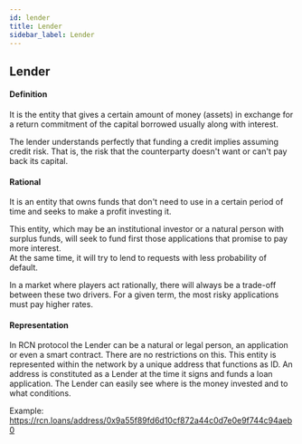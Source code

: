 ```yaml
---
id: lender
title: Lender
sidebar_label: Lender
---
```


## Lender


#### Definition

It is the entity that gives a certain amount of money (assets) in exchange
for a return commitment of the capital borrowed usually along with interest.

The lender understands perfectly that funding a credit implies assuming credit risk.
That is, the risk that the counterparty doesn't want or can't pay back its capital.



#### Rational

It is an entity that owns funds that don't need to use in a certain period of time
and seeks to make a profit investing it.

This entity, which may be an institutional investor or a natural person with surplus funds,
will seek to fund first those applications that promise to pay more interest.  
At the same time, it will try to lend to requests with less probability of default.

In a market where players act rationally, there will always be a trade-off between
these two drivers. For a given term, the most risky applications must pay higher rates.



#### Representation

In RCN protocol the Lender can be a natural or legal person, an application
 or even a smart contract. There are no restrictions on this.
This entity is represented within the network by a unique address that
functions as ID. An address is constituted as a Lender at the time it signs and funds a loan application.
The Lender can easily see where is the money invested and to what conditions.

Example:  
https://rcn.loans/address/0x9a55f89fd6d10cf872a44c0d7e0e9f744c94aeb0